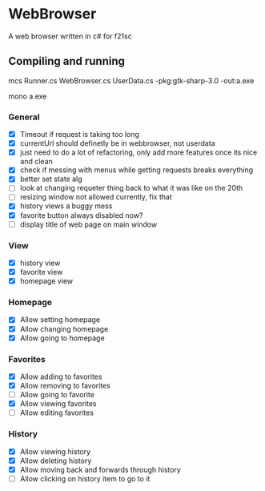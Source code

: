 # WebBrowser
A web browser written in c# for f21sc
## Compiling and running
mcs Runner.cs WebBrowser.cs UserData.cs -pkg:gtk-sharp-3.0 -out:a.exe

mono a.exe

### General
- [x] Timeout if request is taking too long
- [x] currentUrl should definetly be in webbrowser, not userdata
- [x] just need to do a lot of refactoring, only add more features once its nice and clean
- [x] check if messing with menus while getting requests breaks everything
- [x] better set state alg
- [ ] look at changing requeter thing back to what it was like on the 20th
- [ ] resizing window not allowed currently, fix that 
- [x] history views a buggy mess
- [x] favorite button always disabled now?
- [ ] display title of web page on main window

### View
- [x] history view
- [x] favorite view
- [x] homepage view

### Homepage
- [x] Allow setting homepage
- [x] Allow changing homepage
- [x] Allow going to homepage

### Favorites
- [x] Allow adding to favorites
- [x] Allow removing to favorites
- [ ] Allow going to favorite
- [x] Allow viewing favorites
- [ ] Allow editing favorites

### History
- [x] Allow viewing history
- [x] Allow deleting history
- [x] Allow moving back and forwards through history
- [ ] Allow clicking on history item to go to it

